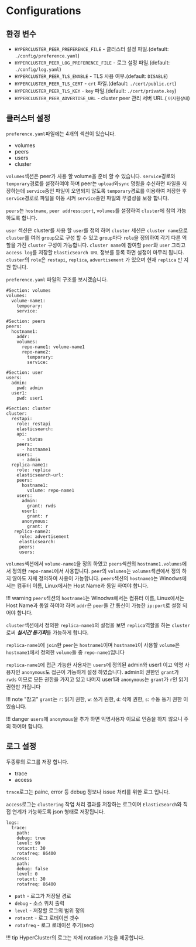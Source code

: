 # Configurations 

## 환경 변수

* `HYPERCLUSTER_PEER_PREFERENCE_FILE` - 클러스터 설정 파일.(default: `./config/preference.yaml`)
* `HYPERCLUSTER_PEER_LOG_PREFERENCE_FILE` - 로그 설정 파일.(default: `./config/log.yaml`)
* `HYPERCLUSTER_PEER_TLS_ENABLE` - TLS 사용 여부.(default: `DISABLE`)
* `HYPERCLUSTER_PEER_TLS_CERT` - `crt` 파일.(default: `./cert/public.crt`)
* `HYPERCLUSTER_PEER_TLS_KEY` - `key` 파일.(default: `./cert/private.key`)
* `HYPERCLUSTER_PEER_ADVERTISE_URL` - cluster peer 관리 서버 URL.( `미지원상태`)

## 클러스터 설정

`preference.yaml`파일에는 4개의 섹션이 있습니다.

* volumes
* peers
* users
* cluster

`volumes`섹션은 peer가 사용 할 volume을 준비 할 수 있습니다.
`service`경로와 `temporary`경로를 설정하여야 하며 peer는 `upload`와`sync` 명령을 수신하면 파일을 저장하는데 `service`중인 파일이 오염되지 않도록 `temporary`경로를 이용하여 저장한 후 `service`경로로 파일을 이동 시켜 `service`중인 파일의 무결성을 보장 합니다.

`peers`는 `hostname`, `peer address:port`, `volumes`를 설정하여 `cluster`에 참여 가능하도록 합니다.

`user` 섹션은 cluster를 사용 할 `user`를 정의 하며
`cluster` 세션은 `cluster name`으로 `cluster`를 여러 `group`으로 구성 할 수 있고 `group`마다 `role`을 정의하여 각기 다른 역할을 가진 `cluster` 구성이 가능합니다.
`cluster name`에 참여할 `peer`와 `user` 그리고 `access log`를 저장할 `ElasticSearch URL` 정보를 등록 하면 설정이 마무리 됩니다.
`cluster`의 `role`은 `restapi`, `replica`, `advertisement` 가 있으며 현재 `replica` 만 지원 합니다.

`preference.yaml` 파일의 구조를 보시겠습니다.

    #Section: volumes
    volumes:
      volume-name1: 
        temporary: 
        service: 
    
    #Section: peers    
    peers:
      hostname1:
        addr: 
        volumes: 
          repo-name1: volume-name1
          repo-name2:
            temporary: 
            service: 
   
    #Section: user
    users:
      admin:
        pwd: admin
      user1:
        pwd: user1						

    #Section: cluster          
    cluster: 
      restapi:
        role: restapi
        elasticsearch: 
        api:
          - status
        peers:
          - hostname1
        users:
          - admin
      replica-name1:
        role: replica
        elasticsearch-url: 
        peers:
          hostname1: 
            volume: repo-name1
        users:
          admin:
            grant: rwds
          user1:
            grant: r
          anonymous:
            grant: r
       replica-name2:
         role: advertisement
         elasticsearch:
         peers:
         users:


`volumes`섹션에서 `volume-name1`을 정의 하였고 `peers`섹션의 `hostname1.volumes`에서 정의한 `repo-name1`에서 사용합니다.
`peer`의 `volumes`는 `volumes`섹션에서 정의 하지 않아도 자체 정의하여 사용이 가능합니다.
 `peers`섹션의 `hostname1`는 Winodws에서는 컴퓨터 이름, Linux에서는 Host Name과 동일 하여야 합니다.

!!! warning
    `peers`섹션의
    `hostname1`는 Winodws에서는 컴퓨터 이름, Linux에서는 Host Name과 동일 하여야 하며 `addr`은 `peer`들 간 통신이 가능한 `ip:port`로 설정 되어야 합니다.
   
`cluster`섹션에서 정의한 `replica-name1`의 설정을 보면
`replica`역할을 하는 `cluster`로써 ***실시간 동기화***를 가능하게 합니다.

`replica-name1`에 `join`한 `peer`는 `hostname1`이며
`hostname1`이 사용할 `volume`은 `hostname1`에서 정의한 `volume`들 중 `repo-name1`입니다

`replica-name1`에 접근 가능한 사용자는 `users`에 정의된 admin와 user1 이고 익명 사용자인 `anonymous`도 접근이 가능하게 설정 하였습니다.
admin의 권한인 `grant`가 `rwds` 이므로 모든 권한을 가지고 있고 나머지 user1과 `anonymous`는  `grant`가 `r`인 읽기 권한만 가집니다

!!! note "참고"
    `grant`는 `r`: 읽기 권한, `w`: 쓰기 권한, `d`: 삭제 권한, `s`: 수동 동기 권한 이 있습니다.

!!! danger
    `users`에 `anonymous`을 추가 하면 익명사용자 이므로 인증을 하지 않으니 주의 하여야 합니다.

## 로그 설정

두종류의 로그를 저장 합니다.

* trace
* access

`trace`로그는 painc, error 등 debug 정보나 issue 처리를 위한 로그 입니다.

`access`로그는 `clustering` 작업 처리 결과를 저장하는 로그이며 `ElasticSearch`와 직접 연계가 가능하도록 json 형태로 저장됩니다.


    logs:
      trace:
        path:
        debug: true
        level: 99
        rotacnt: 30
        rotafreq: 86400
      access:
        path:
        debug: false
        level: 0
        rotacnt: 30
        rotafreq: 86400


* `path` - 로그가 저장될 경로
* `debug` - 소스 위치 출력
* `level` - 저장할 로그의 범위 정의
* `rotacnt` - 로그 로테이션 갯수
* `rotafreq` - 로그 로테이션 주기(sec)

!!! tip
    HyperCluster의 로그는 자체 rotation 기능을 제공합니다.

